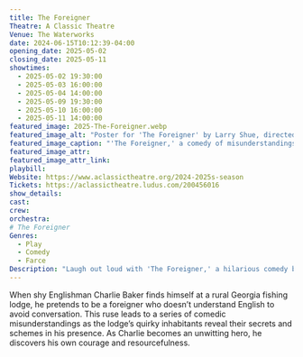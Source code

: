 ```yaml
---
title: The Foreigner
Theatre: A Classic Theatre
Venue: The Waterworks
date: 2024-06-15T10:12:39-04:00
opening_date: 2025-05-02
closing_date: 2025-05-11
showtimes:
  - 2025-05-02 19:30:00
  - 2025-05-03 16:00:00
  - 2025-05-04 14:00:00
  - 2025-05-09 19:30:00
  - 2025-05-10 16:00:00
  - 2025-05-11 14:00:00
featured_image: 2025-The-Foreigner.webp
featured_image_alt: "Poster for 'The Foreigner' by Larry Shue, directed by Harolyn Sharpe, featuring a cowboy hat and title in large brown letters. This laugh-out-loud comedy full of misunderstandings runs from May 2-11, 2025, at A Classic Theatre."
featured_image_caption: "'The Foreigner,' a comedy of misunderstandings and misrepresentations, is at A Classic Theatre from May 2-11, 2025."
featured_image_attr: 
featured_image_attr_link: 
playbill:
Website: https://www.aclassictheatre.org/2024-2025s-season
Tickets: https://aclassictheatre.ludus.com/200456016
show_details: 
cast:
crew:
orchestra:
# The Foreigner
Genres:
  - Play
  - Comedy
  - Farce
Description: "Laugh out loud with 'The Foreigner,' a hilarious comedy by Larry Shue that turns a simple misunderstanding into a whirlwind of mistaken identities and farcical situations."
---
```

When shy Englishman Charlie Baker finds himself at a rural Georgia fishing lodge, he pretends to be a foreigner who doesn’t understand English to avoid conversation. This ruse leads to a series of comedic misunderstandings as the lodge’s quirky inhabitants reveal their secrets and schemes in his presence. As Charlie becomes an unwitting hero, he discovers his own courage and resourcefulness.